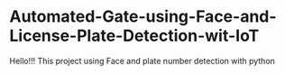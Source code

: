 # Automated-Gate-using-Face-and-License-Plate-Detection-wit-IoT
Hello!!! This project using Face and plate number detection with python
